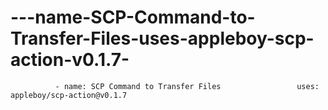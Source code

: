 # ---name-SCP-Command-to-Transfer-Files-uses-appleboy-scp-action-v0.1.7-
              - name: SCP Command to Transfer Files                 uses: appleboy/scp-action@v0.1.7             
